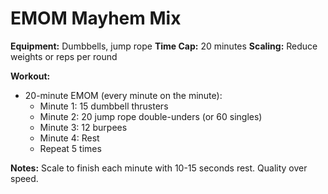 # EMOM Mayhem Mix

**Equipment:** Dumbbells, jump rope
**Time Cap:** 20 minutes
**Scaling:** Reduce weights or reps per round

**Workout:**
- 20-minute EMOM (every minute on the minute):
  - Minute 1: 15 dumbbell thrusters
  - Minute 2: 20 jump rope double-unders (or 60 singles)
  - Minute 3: 12 burpees
  - Minute 4: Rest
  - Repeat 5 times

**Notes:**
Scale to finish each minute with 10-15 seconds rest. Quality over speed.